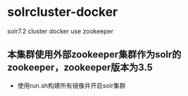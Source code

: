 # solrcluster-docker
solr7.2  cluster docker use zookeeper

## 本集群使用外部zookeeper集群作为solr的zookeeper，zookeeper版本为3.5

*  使用run.sh构建所有镜像并开启solr集群

